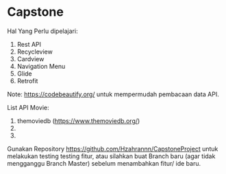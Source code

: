 # Capstone
Hal Yang Perlu dipelajari:
1. Rest API
2. Recycleview
3. Cardview
5. Navigation Menu
6. Glide
7. Retrofit

Note:
https://codebeautify.org/ untuk mempermudah pembacaan data API.

List API Movie:
1. themoviedb (https://www.themoviedb.org/)
2. 
3. 

Gunakan Repository https://github.com/Hzahrannn/CapstoneProject untuk melakukan testing testing fitur, atau silahkan buat Branch baru (agar tidak mengganggu Branch Master) sebelum menambahkan fitur/ ide baru.
